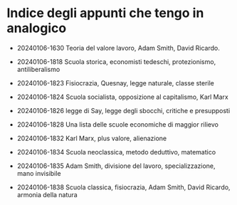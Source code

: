 # Indice degli appunti che tengo in analogico

- 20240106-1630 Teoria del valore lavoro, Adam Smith, David Ricardo.

- 20240106-1818 Scuola storica, economisti tedeschi, protezionismo, antiliberalismo

- 20240106-1823 Fisiocrazia, Quesnay, legge naturale, classe sterile 

- 20240106-1824 Scuola socialista, opposizione al capitalismo, Karl Marx 

- 20240106-1826 legge di Say, legge degli sbocchi, critiche e presupposti 

- 20240106-1828 Una lista delle scuole economiche di maggior rilievo 

- 20240106-1832 Karl Marx, plus valore, alienazione 

- 20240106-1834 Scuola neoclassica, metodo deduttivo, matematico 

- 20240106-1835 Adam Smith, divisione del lavoro, specializzazione, mano invisibile 

- 20240106-1838 Scuola classica, fisiocrazia, Adam Smith, David Ricardo, armonia della natura 

